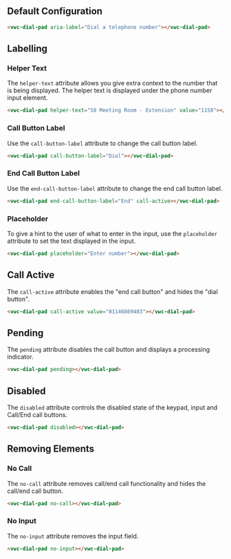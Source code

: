 ## Default Configuration

```html preview
<vwc-dial-pad aria-label="Dial a telephone number"></vwc-dial-pad>
```

## Labelling

### Helper Text

The `helper-text` attribute allows you give extra context to the number that is being displayed. The helper text is displayed under the phone number input element.

```html preview
<vwc-dial-pad helper-text="58 Meeting Room - Extension" value="1158"></vwc-dial-pad>
```

### Call Button Label

Use the `call-button-label` attribute to change the call button label.

```html preview
<vwc-dial-pad call-button-label="Dial"></vwc-dial-pad>
```

### End Call Button Label

Use the `end-call-button-label` attribute to change the end call button label.

```html preview
<vwc-dial-pad end-call-button-label="End" call-active></vwc-dial-pad>
```

### Placeholder

To give a hint to the user of what to enter in the input, use the `placeholder` attribute to set the text displayed in the input.

```html preview
<vwc-dial-pad placeholder="Enter number"></vwc-dial-pad>
```

## Call Active

The `call-active` attribute enables the "end call button" and hides the "dial button".

```html preview
<vwc-dial-pad call-active value="01146869483"></vwc-dial-pad>
```

## Pending

The `pending` attribute disables the call button and displays a processing indicator.

```html preview
<vwc-dial-pad pending></vwc-dial-pad>
```

## Disabled

The `disabled` attribute controls the disabled state of the keypad, input and Call/End call buttons.

```html preview
<vwc-dial-pad disabled></vwc-dial-pad>
```

## Removing Elements

### No Call

The `no-call` attribute removes call/end call functionality and hides the call/end call button.

```html preview
<vwc-dial-pad no-call></vwc-dial-pad>
```

### No Input

The `no-input` attribute removes the input field.

```html preview
<vwc-dial-pad no-input></vwc-dial-pad>
```
